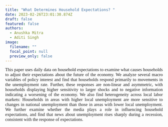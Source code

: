 ```yaml
---
title: "What Determines Household Expectations? "
date: 2023-02-26T23:01:30.874Z
draft: false
featured: false
authors:
  - Anushka Mitra
  - Aditi Singh
image:
  filename: ""
  focal_point: null
  preview_only: false
---
```

<p style="font-family:rose;text-align: justify;">This paper uses daily data on household expectations to examine what causes households to adjust their expectations about the future of the economy. We analyze several macro variables of policy interest and find that households respond primarily to movements in the unemployment rate. Further, these responses are non-linear and asymmetric, with households displaying higher sensitivity to larger shocks and to negative information indicating a worsening of the economy. We also find heterogeneity across local labor markets: Households in areas with higher local unemployment are more sensitive to changes in national unemployment than those in areas with lower local unemployment. We further examine whether the media plays a role in influencing household expectations, and find that news about unemployment rises sharply during a recession, consistent with the response of expectations.</p>